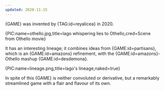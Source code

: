 ```yaml
---
updated: 2020-11-15
---
```


{GAME} was invented by {TAG:id=reyalicea} in 2020.

{PIC:name=othello.jpg,title=Iago whispering lies to Othello,cred=Scene from Othello movie}

It has an interesting lineage; it combines ideas from {GAME:id=partisans}, which is an {GAME:id=amazons} refinement, with the {GAME:id=amazons}-Othello mashup {GAME:id=desdemona}.

{PIC:name=lineage.png,title=Iago's lineage,naked=true}

In spite of this {GAME} is neither convoluted or derivative, but a remarkably streamlined game with a flair and flavour of its own.
